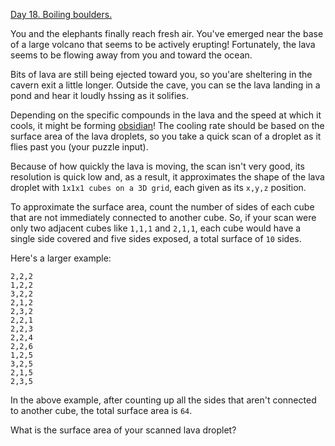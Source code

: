 [Day 18. Boiling boulders.](https://adventofcode.com/2022/day/18)

You and the elephants finally reach fresh air. You've emerged near the base
of a large volcano that seems to be actively erupting! Fortunately, the
lava seems to be flowing away from you and toward the ocean.

Bits of lava are still being ejected toward you, so you'are sheltering in
the cavern exit a little longer. Outside the cave, you can se the lava
landing in a pond and hear it loudly hssing as it solifies.

Depending on the specific compounds in the lava and the speed at which it
cools, it might be forming [obsidian](https://en.wikipedia.org/wiki/Obsidian)! The cooling rate should be based on
the surface area of the lava droplets, so you take a quick scan of a
droplet as it flies past you (your puzzle input).

Because of how quickly the lava is moving, the scan isn't very good, its
resolution is quick low and, as a result, it approximates the shape of the
lava droplet with `1x1x1 cubes on a 3D grid`, each given as its `x,y,z`
position.

To approximate the surface area, count the number of sides of each cube
that are not immediately connected to another cube. So, if your scan were
only two adjacent cubes like `1,1,1` and `2,1,1`, each cube would have a single
side covered and five sides exposed, a total surface of `10` sides.

Here's a larger example:

```
2,2,2
1,2,2
3,2,2
2,1,2
2,3,2
2,2,1
2,2,3
2,2,4
2,2,6
1,2,5
3,2,5
2,1,5
2,3,5
```

In the above example, after counting up all the sides that aren't connected
to another cube, the total surface area is `64`.

What is the surface area of your scanned lava droplet?
